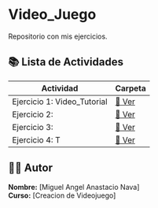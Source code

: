 # Video_Juego

Repositorio con mis ejercicios.

## 📚 Lista de Actividades

| Actividad | Carpeta |
|-----------|---------|
| Ejercicio 1: Video_Tutorial | [📁 Ver](./ejercicio-1) |
| Ejercicio 2:  | [📁 Ver](./ejercicio-2) |
| Ejercicio 3:  | [📁 Ver](./ejercicio-3) |
| Ejercicio 4: T | [📁 Ver](./ejercicio-4) |

## 👨‍💻 Autor

**Nombre:** [Miguel Angel Anastacio Nava]  
**Curso:** [Creacion de Videojuego]
